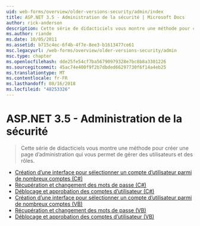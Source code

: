 ```yaml
---
uid: web-forms/overview/older-versions-security/admin/index
title: ASP.NET 3.5 - Administration de la sécurité | Microsoft Docs
author: rick-anderson
description: Cette série de didacticiels vous montre une méthode pour créer une page d’administration qui vous permet de gérer des utilisateurs et des rôles.
ms.author: riande
ms.date: 10/05/2011
ms.assetid: b715c4ec-6f4b-4f7e-8ee3-b1613477ce61
msc.legacyurl: /web-forms/overview/older-versions-security/admin
msc.type: chapter
ms.openlocfilehash: dde25fe54cf7ba56790979328e7bc8b8a3301226
ms.sourcegitcommit: 45ac74e400f9f2b7dbded66297730f6f14a4eb25
ms.translationtype: MT
ms.contentlocale: fr-FR
ms.lasthandoff: 08/16/2018
ms.locfileid: "48253326"
---
```

<a name="aspnet-35---security-administration"></a>ASP.NET 3.5 - Administration de la sécurité
====================
> Cette série de didacticiels vous montre une méthode pour créer une page d’administration qui vous permet de gérer des utilisateurs et des rôles.


- [Création d’une interface pour sélectionner un compte d’utilisateur parmi de nombreux comptes (C#)](building-an-interface-to-select-one-user-account-from-many-cs.md)
- [Récupération et changement des mots de passe (C#)](recovering-and-changing-passwords-cs.md)
- [Déblocage et approbation des comptes d’utilisateur (C#)](unlocking-and-approving-user-accounts-cs.md)
- [Création d’une interface pour sélectionner un compte d’utilisateur parmi de nombreux comptes (VB)](building-an-interface-to-select-one-user-account-from-many-vb.md)
- [Récupération et changement des mots de passe (VB)](recovering-and-changing-passwords-vb.md)
- [Déblocage et approbation des comptes d’utilisateur (VB)](unlocking-and-approving-user-accounts-vb.md)
